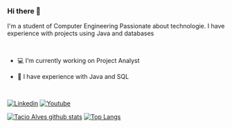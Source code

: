 ### Hi there 👋

I'm a student of Computer Engineering Passionate about technologie.  I have experience with projects using Java and databases

<br>

- 💻 I’m currently working on Project Analyst

- 🌱 I have experience with Java and SQL



<br/>

[![Linkedin](https://img.shields.io/badge/LinkedIn-0077B5?style=for-the-badge&logo=linkedin&logoColor=white
)](https://www.linkedin.com/in/tacio-alves/)
[![Youtube](https://img.shields.io/badge/YouTube-FF0000?style=for-the-badge&logo=youtube&logoColor=white)](https://www.youtube.com/c/MationMake/videos)


[![Tacio Alves github stats](https://github-readme-stats.vercel.app/api?username=tacioalves&show_icons=true&theme=radical&bg_color=30,0d0d0d,191919&title_color=fff&text_color=fff&icon_color=79ff97)](https://github.com/anuraghazra/github-readme-stats)
[![Top Langs](https://github-readme-stats.vercel.app/api/top-langs/?username=tacioalves&layout=compact&theme=radical&bg_color=30,0d0d0d,191919&title_color=fff&text_color=fff&icon_color=79ff97)](https://github.com/anuraghazra/github-readme-stats)




